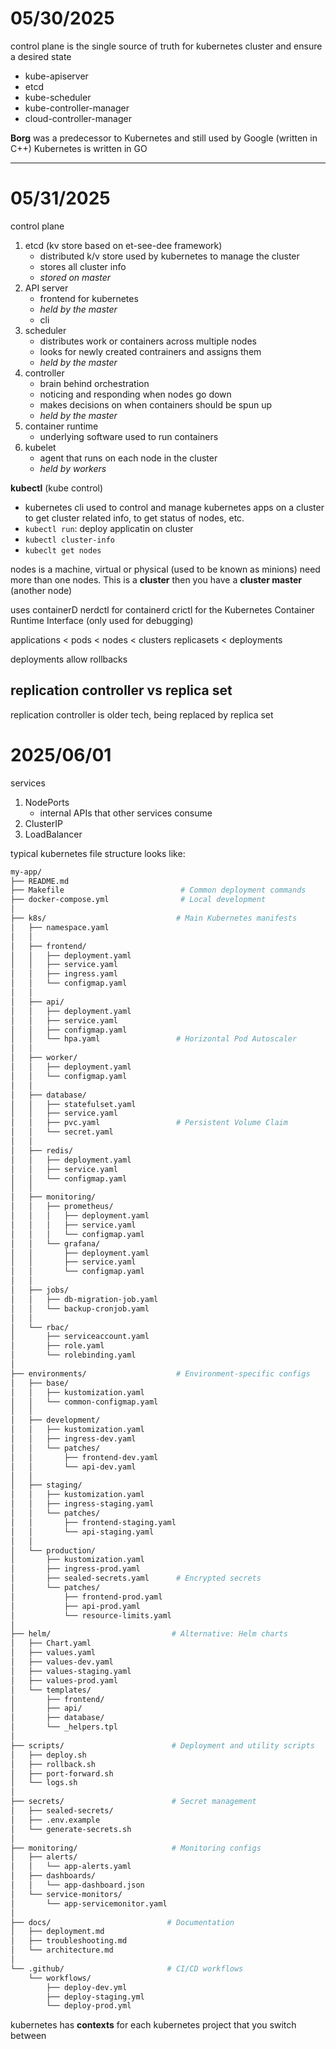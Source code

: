 # 05/30/2025
control plane is the single source of truth for kubernetes cluster and ensure a desired state
- kube-apiserver
- etcd
- kube-scheduler
- kube-controller-manager
- cloud-controller-manager 

**Borg** was a predecessor to Kubernetes and still used by Google (written in C++)
Kubernetes is written in GO

---
# 05/31/2025
control plane
1. etcd (kv store based on et-see-dee framework)
    - distributed k/v store used by kubernetes to manage the cluster
    - stores all cluster info
    - *stored on master*
2. API server
    - frontend for kubernetes
    - *held by the master*
    - cli
3. scheduler
    - distributes work or containers across multiple nodes
    - looks for newly created contrainers and assigns them
    - *held by the master*
4. controller
    - brain behind orchestration
    - noticing and responding when nodes go down
    - makes decisions on when containers should be spun up
    - *held by the master*
5. container runtime
    - underlying software used to run containers
6. kubelet
    - agent that runs on each node in the cluster
    - *held by workers* 

**kubectl** (kube control)
- kubernetes cli used to control and manage kubernetes apps on a cluster to get cluster related info, to get status of nodes, etc. 
- `kubectl run`: deploy applicatin on cluster
- `kubectl cluster-info`
- `kubeclt get nodes`

nodes is a machine, virtual or physical (used to be known as minions)
need more than one nodes. This is a **cluster**
then you have a **cluster master** (another node)

uses containerD
nerdctl for containerd
crictl for the Kubernetes Container Runtime Interface (only used for debugging)

applications < pods < nodes < clusters
replicasets < deployments

deployments allow rollbacks

## replication controller vs replica set
replication controller is older tech, being replaced by replica set

# 2025/06/01
services
1. NodePorts
    - internal APIs that other services consume
2. ClusterIP
3. LoadBalancer

typical kubernetes file structure looks like:
```bash
my-app/
├── README.md
├── Makefile                          # Common deployment commands
├── docker-compose.yml                # Local development
│
├── k8s/                             # Main Kubernetes manifests
│   ├── namespace.yaml
│   │
│   ├── frontend/
│   │   ├── deployment.yaml
│   │   ├── service.yaml
│   │   ├── ingress.yaml
│   │   └── configmap.yaml
│   │
│   ├── api/
│   │   ├── deployment.yaml
│   │   ├── service.yaml
│   │   ├── configmap.yaml
│   │   └── hpa.yaml                 # Horizontal Pod Autoscaler
│   │
│   ├── worker/
│   │   ├── deployment.yaml
│   │   └── configmap.yaml
│   │
│   ├── database/
│   │   ├── statefulset.yaml
│   │   ├── service.yaml
│   │   ├── pvc.yaml                 # Persistent Volume Claim
│   │   └── secret.yaml
│   │
│   ├── redis/
│   │   ├── deployment.yaml
│   │   ├── service.yaml
│   │   └── configmap.yaml
│   │
│   ├── monitoring/
│   │   ├── prometheus/
│   │   │   ├── deployment.yaml
│   │   │   ├── service.yaml
│   │   │   └── configmap.yaml
│   │   └── grafana/
│   │       ├── deployment.yaml
│   │       ├── service.yaml
│   │       └── configmap.yaml
│   │
│   ├── jobs/
│   │   ├── db-migration-job.yaml
│   │   └── backup-cronjob.yaml
│   │
│   └── rbac/
│       ├── serviceaccount.yaml
│       ├── role.yaml
│       └── rolebinding.yaml
│
├── environments/                    # Environment-specific configs
│   ├── base/
│   │   ├── kustomization.yaml
│   │   └── common-configmap.yaml
│   │
│   ├── development/
│   │   ├── kustomization.yaml
│   │   ├── ingress-dev.yaml
│   │   └── patches/
│   │       ├── frontend-dev.yaml
│   │       └── api-dev.yaml
│   │
│   ├── staging/
│   │   ├── kustomization.yaml
│   │   ├── ingress-staging.yaml
│   │   └── patches/
│   │       ├── frontend-staging.yaml
│   │       └── api-staging.yaml
│   │
│   └── production/
│       ├── kustomization.yaml
│       ├── ingress-prod.yaml
│       ├── sealed-secrets.yaml      # Encrypted secrets
│       └── patches/
│           ├── frontend-prod.yaml
│           ├── api-prod.yaml
│           └── resource-limits.yaml
│
├── helm/                           # Alternative: Helm charts
│   ├── Chart.yaml
│   ├── values.yaml
│   ├── values-dev.yaml
│   ├── values-staging.yaml
│   ├── values-prod.yaml
│   └── templates/
│       ├── frontend/
│       ├── api/
│       ├── database/
│       └── _helpers.tpl
│
├── scripts/                        # Deployment and utility scripts
│   ├── deploy.sh
│   ├── rollback.sh
│   ├── port-forward.sh
│   └── logs.sh
│
├── secrets/                        # Secret management
│   ├── sealed-secrets/
│   ├── .env.example
│   └── generate-secrets.sh
│
├── monitoring/                     # Monitoring configs
│   ├── alerts/
│   │   └── app-alerts.yaml
│   ├── dashboards/
│   │   └── app-dashboard.json
│   └── service-monitors/
│       └── app-servicemonitor.yaml
│
├── docs/                          # Documentation
│   ├── deployment.md
│   ├── troubleshooting.md
│   └── architecture.md
│
└── .github/                       # CI/CD workflows
    └── workflows/
        ├── deploy-dev.yml
        ├── deploy-staging.yml
        └── deploy-prod.yml
```

kubernetes has **contexts** for each kubernetes project that you switch between